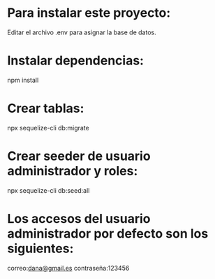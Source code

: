# Para instalar este proyecto:
Editar el archivo .env para asignar la base de datos.
# Instalar dependencias:
npm install
# Crear tablas:
npx sequelize-cli db:migrate
# Crear seeder de usuario administrador y roles:
npx sequelize-cli db:seed:all
# Los accesos del usuario administrador por defecto son los siguientes:
correo:dana@gmail.es
contraseña:123456
